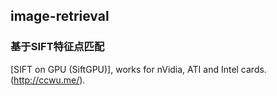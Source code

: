 ## image-retrieval

### 基于SIFT特征点匹配

[SIFT on GPU (SiftGPU)], works for nVidia, ATI and Intel cards.(http://ccwu.me/).
